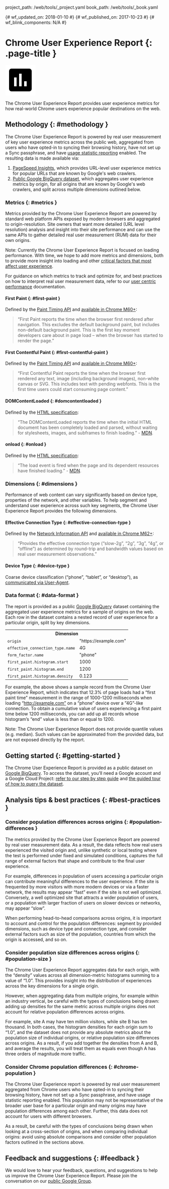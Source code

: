 project_path: /web/tools/_project.yaml
book_path: /web/tools/_book.yaml

{# wf_updated_on: 2018-01-10 #}
{# wf_published_on: 2017-10-23 #}
{# wf_blink_components: N/A #}

# Chrome User Experience Report {: .page-title }

<img src="images/dataset.png" class="attempt-right" alt="">

The Chrome User Experience Report provides user experience metrics for how 
real-world Chrome users experience popular destinations on the web.

## Methodology {: #methodology }

The Chrome User Experience Report is powered by real user measurement of key 
user experience metrics across the public web, aggregated from users who have 
opted-in to syncing their browsing history, have not set up a Sync passphrase, 
and have [usage statistic reporting](https://www.google.com/chrome/browser/privacy/whitepaper.html#usagestats) 
enabled. The resulting data is made available via:

1. [PageSpeed Insights](/speed/pagespeed/insights/),
which provides URL-level user experience metrics for popular URLs that are 
known by Google's web crawlers.
2. [Public Google BigQuery dataset](https://bigquery.cloud.google.com/dataset/chrome-ux-report:all), 
which aggregates user experience metrics by origin, for all origins that are 
known by Google's web crawlers, and split across multiple dimensions 
outlined below.


### Metrics {: #metrics }

Metrics provided by the Chrome User Experience Report are powered by standard 
web platform APIs exposed by modern browsers and aggregated to 
origin-resolution. Site owners that want more detailed (URL level resolution) 
analysis and insight into their site performance and can use the same APIs to 
gather detailed real user measurement (RUM) data for their own origins.

Note: Currently the Chrome User Experience Report is focused on 
loading performance. With time, we hope to add more metrics and dimensions, 
both to provide more insight into loading and other [critical factors that 
most affect user experience](/web/updates/2017/06/user-centric-performance-metrics).

For guidance on which metrics to track and optimize for, and best practices on 
how to interpret real user measurement data, refer to our 
[user centric performance](/web/updates/2017/06/user-centric-performance-metrics) 
documentation.

#### First Paint {: #first-paint }

Defined by the 
[Paint Timing API](https://w3c.github.io/paint-timing/#first-paint) 
and 
[available in Chrome M60+](https://www.chromestatus.com/feature/5688621814251520):

> “First Paint reports the time when the browser first rendered after 
navigation. This excludes the default background paint, but includes 
non-default background paint. This is the first key moment developers care 
about in page load – when the browser has started to render the page.”

#### First Contentful Paint {: #first-contentful-paint }

Defined by the 
[Paint Timing API](https://w3c.github.io/paint-timing/#first-contentful-paint) 
and 
[available in Chrome M60+](https://www.chromestatus.com/feature/5688621814251520):

> “First Contentful Paint reports the time when the browser first rendered any 
text, image (including background images), non-white canvas or SVG. This 
includes text with pending webfonts. This is the first time users could start 
consuming page content.”

#### DOMContentLoaded {: #domcontentloaded }

Defined by the 
[HTML specification](https://html.spec.whatwg.org/#event-domcontentloaded):

> “The DOMContentLoaded reports the time when the initial HTML document has 
been completely loaded and parsed, without waiting for stylesheets, images, and 
subframes to finish loading.” - 
[MDN](https://developer.mozilla.org/en-US/docs/Web/Events/DOMContentLoaded).

#### onload {: #onload }

Defined by the [HTML specification](https://html.spec.whatwg.org/#event-load):

> “The load event is fired when the page and its dependent resources have 
finished loading.” - 
[MDN](https://developer.mozilla.org/en-US/docs/Web/Events/load).

### Dimensions {: #dimensions }

Performance of web content can vary significantly based on device type, 
properties of the network, and other variables. To help segment and understand 
user experience across such key segments, the Chrome User Experience Report 
provides the following dimensions.

#### Effective Connection Type {: #effective-connection-type }

Defined by the 
[Network Information API](https://wicg.github.io/netinfo/#dfn-effective-connection-types) 
and 
[available in Chrome M62+](https://www.chromestatus.com/feature/5108786398232576):

> “Provides the effective connection type 
(“slow-2g”, “2g”, “3g”, “4g”, or “offline”) as determined by round-trip and 
bandwidth values based on real user measurement observations.”

#### Device Type {: #device-type }

Coarse device classification (“phone”, “tablet”, or “desktop”), as 
[communicated via User-Agent](https://developer.mozilla.org/en-US/docs/Web/HTTP/Browser_detection_using_the_user_agent#Mobile_Tablet_or_Desktop).

### Data format {: #data-format }

The report is provided as a public 
[Google BigQuery](https://cloud.google.com/bigquery/) dataset containing the 
aggregated user experience metrics for a sample of origins on the web. 
Each row in the dataset contains a nested record of user experience for a 
particular origin, split by key dimensions.

<table class="green responsive">
  <tr>
    <th colspan="2">Dimension</th>
  </tr>
  <tr>
    <td><code>origin</code></td>
    <td>"https://example.com"</td>
  </tr>
  <tr>
    <td><code>effective_connection_type.name</code></td>
    <td>4G</td>
  </tr>
  <tr>
    <td><code>form_factor.name</code></td>
    <td>"phone"</td>
  </tr>
  <tr>
    <td><code>first_paint.histogram.start</code></td>
    <td>1000</td>
  </tr>
  <tr>
    <td><code>first_paint.histogram.end</code></td>
    <td>1200</td>
  </tr>
  <tr>
    <td><code>first_paint.histogram.density</code></td>
    <td>0.123</td>
  </tr>
</table>

For example, the above shows a sample record from the 
Chrome User Experience Report, which indicates that 12.3% of page loads had a 
“first paint time” measurement in the range of 1000-1200 milliseconds when 
loading “http://example.com” on a “phone” device over a ”4G”-like connection. 
To obtain a cumulative value of users experiencing a first paint time below 
1200 milliseconds, you can add up all records whose histogram’s “end” value is 
less than or equal to 1200. 

Note: The Chrome User Experience Report does not provide quantile values 
(e.g. median). Such values can be approximated from the provided data, but 
are not exposed directly by the report.

## Getting started {: #getting-started }

The Chrome User Experience Report is provided as a public dataset on 
[Google BigQuery](https://cloud.google.com/bigquery/). To access the dataset, 
you’ll need a Google account and a Google Cloud Project: 
[refer to our step by step guide](getting-started#access-dataset) and 
[the guided tour of how to query the dataset](getting-started#example-queries).

## Analysis tips & best practices {: #best-practices }

### Consider population differences across origins {: #population-differences }

The metrics provided by the Chrome User Experience Report are powered by 
real user measurement data. As a result, the data reflects how real users 
experienced the visited origin and, unlike synthetic or local testing where 
the test is performed under fixed and simulated conditions, captures the full 
range of external factors that shape and contribute to the final user experience.

For example, differences in population of users accessing a particular origin 
can contribute meaningful differences to the user experience. If the site is 
frequented by more visitors with more modern devices or via a faster network, 
the results may appear “fast” even if the site is not well optimized. 
Conversely, a well optimized site that attracts a wider population of users, or 
a population with larger fraction of users on slower devices or networks, 
may appear “slow”.

When performing head-to-head comparisons across origins, it is important to 
account and control for the population differences: segment by provided 
dimensions, such as device type and connection type, and consider external 
factors such as size of the population, countries from which the origin is 
accessed, and so on.

### Consider population size differences across origins {: #population-size }

The Chrome User Experience Report aggregates data for each origin, with the 
“density” values across all dimension-metric histograms summing to a value of 
“1.0”. This provides insight into the distribution of experiences across the 
key dimensions for a single origin.

However, when aggregating data from multiple origins, for example within an 
industry vertical, be careful with the types of conclusions being drawn: 
adding up densities for the same metric across multiple origins does not 
account for relative population differences across origins. 

For example, site A may have ten million visitors, while site B has ten 
thousand. In both cases, the histogram densities for each origin sum to “1.0”, 
and the dataset does not provide any absolute metrics about the population 
size of individual origins, or relative population size differences across 
origins. As a result, if you add together the densities from A and B, and 
average the results, you will treat them as equals even though A has three 
orders of magnitude more traffic.

### Consider Chrome population differences {: #chrome-population }

The Chrome User Experience report is powered by real user measurement 
aggregated from Chrome users who have opted-in to syncing their browsing 
history, have not set up a Sync passphrase, and have usage statistic reporting 
enabled. This population may not be representative of the broader user base 
for a particular origin and many origins may have population differences among 
each other. Further, this data does not account for users with different 
browsers. 

As a result, be careful with the types of conclusions being drawn when looking 
at a cross-section of origins, and when comparing individual origins: avoid 
using absolute comparisons and consider other population factors outlined in 
the sections above.

## Feedback and suggestions {: #feedback }

We would love to hear your feedback, questions, and suggestions to help us 
improve the Chrome User Experience Report. Please join the conversation on our 
[public Google Group](https://groups.google.com/a/chromium.org/forum/#!forum/chrome-ux-report).
